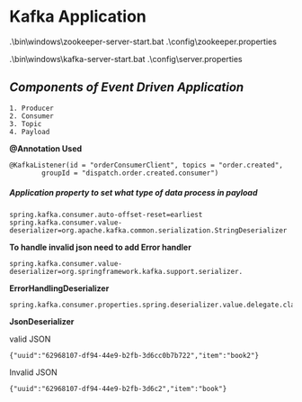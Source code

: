 # **Kafka Application**


.\bin\windows\zookeeper-server-start.bat .\config\zookeeper.properties

.\bin\windows\kafka-server-start.bat .\config\server.properties

## _**Components of Event Driven Application**_

    1. Producer
    2. Consumer
    3. Topic
    4. Payload


**@Annotation Used** 

    @KafkaListener(id = "orderConsumerClient", topics = "order.created",
            groupId = "dispatch.order.created.consumer")

##### Application property to set **what type of data process** in payload

    spring.kafka.consumer.auto-offset-reset=earliest
    spring.kafka.consumer.value-deserializer=org.apache.kafka.common.serialization.StringDeserializer


**To handle invalid json need to add Error handler**

    spring.kafka.consumer.value-deserializer=org.springframework.kafka.support.serializer.
    
**ErrorHandlingDeserializer**

    spring.kafka.consumer.properties.spring.deserializer.value.delegate.class=org.springframework.kafka.support.serializer.
**JsonDeserializer**

valid JSON

    {"uuid":"62968107-df94-44e9-b2fb-3d6cc0b7b722","item":"book2"}

Invalid JSON
    
    {"uuid":"62968107-df94-44e9-b2fb-3d6c2","item":"book"}
